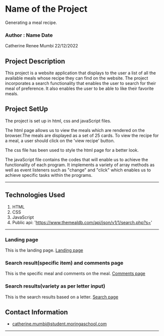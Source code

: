 # Name of the Project
Generating a meal recipe.
### Author : Name Date
Catherine Renee Mumbi 22/12/2022
## Project Description
This project is a website application that displays to the user a list of all the available meals whose recipe they can find on the website. The project incorporates a search functionality that enables the user to search for their meal of preference. It also enables the user to be able to like their favorite meals. 

## Project SetUp 
 The project is set up in html, css and javaScript files. 

 The html page allows us to view the meals which are rendered on the browser.The meals are displayed as a set of 25 cards. To view the recipe for a meal, a user should click on the 'view recipe' button.

 The css file has been used to style the html page for a better look. 

 The javaScript file contains the codes that will enable us to achieve the functionality of each program. 
 It implements a variety of array methods as well as event listeners such as "change" and "click" which enables us to achieve specific tasks within the programs. 


******

## Technologies Used
1. HTML
2. CSS
3. JavaScript
4. Public api: 'https://www.themealdb.com/api/json/v1/1/search.php?s='
*****

### Landing page 
This is the landing page.
[Landing page](./images/landingpage.png)
### Search result(specific item) and comments page 
This is the specific meal and comments on the meal.
[Comments page](./images/commentspage.png)
### Search results(variety as per letter input)
This is the search results based on a letter.
[Search page](./images/searchresults.png)


## Contact Information
* catherine.mumbi@student.moringaschool.com
*****